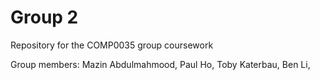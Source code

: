 # Group 2
Repository for the COMP0035 group coursework

Group members:
Mazin Abdulmahmood,
Paul Ho,
Toby Katerbau,
Ben Li,

